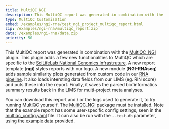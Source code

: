```yaml
---
title: MultiQC_NGI
description: This MultiQC report was generated in combination with the MultiQC_NGI plugin.
type: MultiQC Customisation
embed: /examples/ngi-rna/test_ngi_project_multiqc_report.html
zip: /examples/ngi-rna/multiqc_report.zip
data: /examples/ngi-rna/data.zip
priority: 50
---
```


This MultiQC report was generated in combination with the [MultiQC_NGI](https://github.com/NationalGenomicsInfrastructure/MultiQC_NGI) plugin. This plugin adds a few new functionalities to MultiQC which are specific to the [SciLifeLab National Genomics Infrastruture](https://www.scilifelab.se/platforms/ngi/). A new report template (**ngi**) styles reports with our logo. A new module (**NGI-RNAseq**) adds sample similarity plots generated from custom code in our [RNA pipeline](https://github.com/SciLifeLab/NGI-RNAseq). It also loads intersting data fields from our LIMS (eg. RIN score) and puts these into the report. Finally, it saves the parsed biofinformatics summary results back in the LIMS for multi-project meta analyses.

You can download this report and / or the logs used to generate it, to try running MultiQC yourself. The [MultiQC_NGI](https://github.com/NationalGenomicsInfrastructure/MultiQC_NGI) package must be installed. Note that the example report has some user-specific config settings, seen in the [multiqc_config.yaml](/examples/ngi-rna/multiqc_config.yaml) file. It can also be run with the `--test-db` parameter, using [the example data provided](/examples/ngi-rna/ngi_db_data.json).
